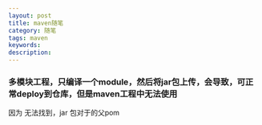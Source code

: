```yaml
---
layout: post
title: maven随笔
category: 随笔
tags: maven
keywords:
description:
---
```


### 多模块工程，只编译一个module，然后将jar包上传，会导致，可正常deploy到仓库，但是maven工程中无法使用

因为 无法找到，jar 包对于的父pom

